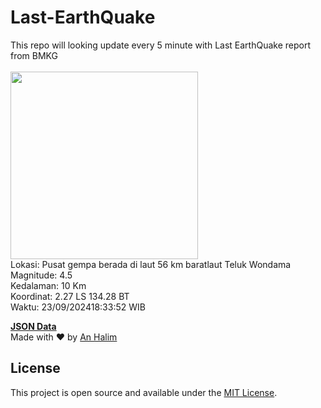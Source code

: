 # Last-EarthQuake
This repo will looking update every 5 minute with Last EarthQuake report from BMKG
<br>
<br>
<img src="https://static.bmkg.go.id/20240923183352.mmi.jpg" width="300"/>
<br>
Lokasi: Pusat gempa berada di laut 56 km baratlaut Teluk Wondama <br>
Magnitude: 4.5 <br>
Kedalaman: 10 Km <br>
Koordinat: 2.27 LS 134.28 BT <br>
Waktu: 23/09/202418:33:52 WIB <br>

<a href="./data/data.json">**JSON Data**</a>
<br>
Made with ❤️ by <a href="https://github.com/an-halim">An Halim</a>
## License

This project is open source and available under the [MIT License](LICENSE).
